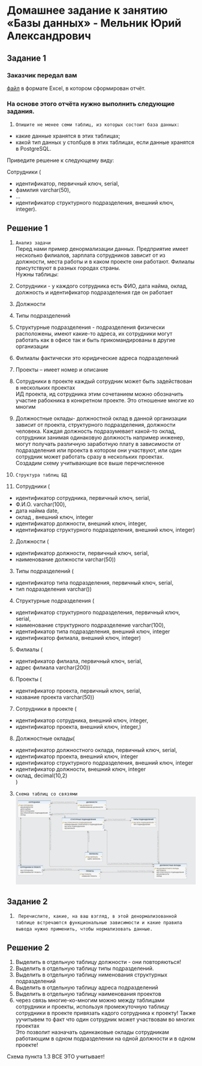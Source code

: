 # Домашнее задание к занятию «Базы данных» - Мельник Юрий Александрович


## Задание 1

### Заказчик передал вам 
[файл](https://github.com/netology-code/sdb-homeworks/blob/main/resources/hw-12-1.xlsx) в формате Excel, в котором сформирован отчёт.

### На основе этого отчёта нужно выполнить следующие задания.

1. `Опишите не менее семи таблиц, из которых состоит база данных:`
- какие данные хранятся в этих таблицах;
- какой тип данных у столбцов в этих таблицах, если данные хранятся в PostgreSQL.  

Приведите решение к следующему виду:  

Сотрудники (  

- идентификатор, первичный ключ, serial,  
- фамилия varchar(50),  
- ...  
- идентификатор структурного подразделения, внешний ключ, integer).  

 
## Решение 1  
1. `Анализ задачи`   
Перед нами пример денормализации данных. Предприятие имеет несколько филиалов, зарплата сотрудников зависит от из должности, места работы и в каком проекте они работают. Филиалы присутствуют в разных городах страны.  
Нужны таблицы:  
1. Сотрудники - у каждого сотрудника есть ФИО, дата найма, оклад, должность и идентификатор подразделения где он работает
2. Должности  
3. Типы подразделений  
4. Структурные подразделения - подразделения физически расположены, имеют какие-то адреса, их сотрудники могут работать как в офисе так и быть прикомандированы в другие организации
5. Филиалы фактически это юридические адреса подразделений  
6. Проекты – имеет номер и описание  
7. Сотрудники в проекте каждый сотрудник может быть задействован в нескольких проектах  
ИД  проекта, ид сотрудника этим сочетанием можно обозначить участие рабокника в конкретном проекте. Это отношение многие ко многим
8. Должностные оклады- должностной оклад в данной организации зависит от проекта, структурного подразделения, должности человека. 
Каждая должность подразумевает какой-то оклад, сотрудники занимая одинаковую должность например инженер, могут получать различную заработную плату в зависимости от подразделения или проекта в котором они участвуют, или один сотрудник может работать сразу в нескольких проектах.  
Создадим схему учитывающие все выше перечисленное


2. `Структура таблиц БД`
1. Сотрудники (  
- идентификатор сотрудника, первичный ключ, serial,  
- Ф.И.О. varchar(100),  
- дата найма date,  
- оклад , внешний ключ, integer  
- идентификатор должности, внешний ключ, integer,  
- идентификатор структурного подразделения, внешний ключ, integer)  

2. Должности (  
- идентификатор должности, первичный ключ, serial,  
- наименование должности varchar(50))  

3. Типы подразделений (  
- идентификатор типа подразделения, первичный ключ, serial,  
- тип подразделения varchar())  

4. Структурные подразделения (  
- идентификатор структурного подразделения, первичный ключ, serial,  
- наименование структурного подразделение varchar(100),  
- идентификатор типа подразделения, внешний ключ, integer  
- идентификатор филиала, внешний ключ, integer)  

5. Филиалы (  
- идентификатор филиала, первичный ключ, serial,  
- адрес филиала varchar(200))  

6. Проекты (  
- идентификатор проекта, первичный ключ, serial,  
- название проекта varchar(50))  

7. Сотрудники в проекте (  
- идентификатор сотрудника, внешний ключ, integer,  
- идентификатор проекта, внешний ключ, integer,)  
 
8. Должностные оклады(  
- идентификатор должностного оклада, первичный ключ, serial,  
- идентификатор проекта, внешний ключ, integer  
- идентификатор структурного подразделения, внешний ключ, integer  
- идентификатор должности, внешний ключ, integer  
- оклад, decimal(10,2)  
)
 
 
3. `Схема таблиц со связями`  
 ![alt text](https://github.com/ysatii/DB-HW1/blob/main/img/image1.jpg)  


## Задание 2

1. ` Перечислите, какие, на ваш взгляд, в этой денормализованной таблице встречаются функциональные зависимости и какие правила вывода нужно применить, чтобы нормализовать данные.`  

## Решение 2
1. Выделить в отдельную таблицу должности - они повторяються!  
2. Выделить в отдельную таблицу типы подразделений.  
3. Выделить в отдельную таблицу нименования структурных подразделений  
4. Выделить в отдельную таблицу адреса подразделений   
5. Выделить в отдельную таблицу наименования проектов  
6. через связь многие-ко-многим можно между таблицами сотрудники и проекты, используя промежуточную таблицу сотрудники в проекте 
привязать кадого сотрудника к проекту! Также уучитывем то факт что один сотрудник может участвовам во многих проектах  
Это позволит назначать одинкаковые оклады сотрудникам работающим в одном подразделении на одной должности и в одном проекте!  

Схема пункта 1.3 ВСЕ ЭТО учитывает!   

 
 

